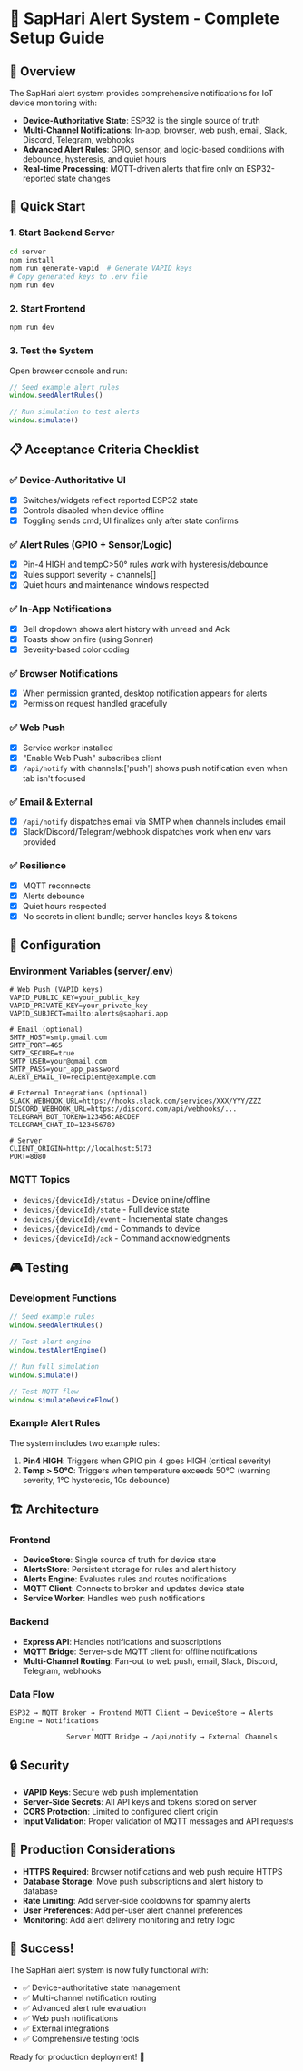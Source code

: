 # 🚨 SapHari Alert System - Complete Setup Guide

## 🎯 Overview

The SapHari alert system provides comprehensive notifications for IoT device monitoring with:
- **Device-Authoritative State**: ESP32 is the single source of truth
- **Multi-Channel Notifications**: In-app, browser, web push, email, Slack, Discord, Telegram, webhooks
- **Advanced Alert Rules**: GPIO, sensor, and logic-based conditions with debounce, hysteresis, and quiet hours
- **Real-time Processing**: MQTT-driven alerts that fire only on ESP32-reported state changes

## 🚀 Quick Start

### 1. Start Backend Server
```bash
cd server
npm install
npm run generate-vapid  # Generate VAPID keys
# Copy generated keys to .env file
npm run dev
```

### 2. Start Frontend
```bash
npm run dev
```

### 3. Test the System
Open browser console and run:
```javascript
// Seed example alert rules
window.seedAlertRules()

// Run simulation to test alerts
window.simulate()
```

## 📋 Acceptance Criteria Checklist

### ✅ Device-Authoritative UI
- [x] Switches/widgets reflect reported ESP32 state
- [x] Controls disabled when device offline
- [x] Toggling sends cmd; UI finalizes only after state confirms

### ✅ Alert Rules (GPIO + Sensor/Logic)
- [x] Pin-4 HIGH and tempC>50° rules work with hysteresis/debounce
- [x] Rules support severity + channels[]
- [x] Quiet hours and maintenance windows respected

### ✅ In-App Notifications
- [x] Bell dropdown shows alert history with unread and Ack
- [x] Toasts show on fire (using Sonner)
- [x] Severity-based color coding

### ✅ Browser Notifications
- [x] When permission granted, desktop notification appears for alerts
- [x] Permission request handled gracefully

### ✅ Web Push
- [x] Service worker installed
- [x] "Enable Web Push" subscribes client
- [x] `/api/notify` with channels:['push'] shows push notification even when tab isn't focused

### ✅ Email & External
- [x] `/api/notify` dispatches email via SMTP when channels includes email
- [x] Slack/Discord/Telegram/webhook dispatches work when env vars provided

### ✅ Resilience
- [x] MQTT reconnects
- [x] Alerts debounce
- [x] Quiet hours respected
- [x] No secrets in client bundle; server handles keys & tokens

## 🔧 Configuration

### Environment Variables (server/.env)
```env
# Web Push (VAPID keys)
VAPID_PUBLIC_KEY=your_public_key
VAPID_PRIVATE_KEY=your_private_key
VAPID_SUBJECT=mailto:alerts@saphari.app

# Email (optional)
SMTP_HOST=smtp.gmail.com
SMTP_PORT=465
SMTP_SECURE=true
SMTP_USER=your@gmail.com
SMTP_PASS=your_app_password
ALERT_EMAIL_TO=recipient@example.com

# External Integrations (optional)
SLACK_WEBHOOK_URL=https://hooks.slack.com/services/XXX/YYY/ZZZ
DISCORD_WEBHOOK_URL=https://discord.com/api/webhooks/...
TELEGRAM_BOT_TOKEN=123456:ABCDEF
TELEGRAM_CHAT_ID=123456789

# Server
CLIENT_ORIGIN=http://localhost:5173
PORT=8080
```

### MQTT Topics
- `devices/{deviceId}/status` - Device online/offline
- `devices/{deviceId}/state` - Full device state
- `devices/{deviceId}/event` - Incremental state changes
- `devices/{deviceId}/cmd` - Commands to device
- `devices/{deviceId}/ack` - Command acknowledgments

## 🎮 Testing

### Development Functions
```javascript
// Seed example rules
window.seedAlertRules()

// Test alert engine
window.testAlertEngine()

// Run full simulation
window.simulate()

// Test MQTT flow
window.simulateDeviceFlow()
```

### Example Alert Rules
The system includes two example rules:
1. **Pin4 HIGH**: Triggers when GPIO pin 4 goes HIGH (critical severity)
2. **Temp > 50°C**: Triggers when temperature exceeds 50°C (warning severity, 1°C hysteresis, 10s debounce)

## 🏗️ Architecture

### Frontend
- **DeviceStore**: Single source of truth for device state
- **AlertsStore**: Persistent storage for rules and alert history
- **Alerts Engine**: Evaluates rules and routes notifications
- **MQTT Client**: Connects to broker and updates device state
- **Service Worker**: Handles web push notifications

### Backend
- **Express API**: Handles notifications and subscriptions
- **MQTT Bridge**: Server-side MQTT client for offline notifications
- **Multi-Channel Routing**: Fan-out to web push, email, Slack, Discord, Telegram, webhooks

### Data Flow
```
ESP32 → MQTT Broker → Frontend MQTT Client → DeviceStore → Alerts Engine → Notifications
                    ↓
              Server MQTT Bridge → /api/notify → External Channels
```

## 🔒 Security

- **VAPID Keys**: Secure web push implementation
- **Server-Side Secrets**: All API keys and tokens stored on server
- **CORS Protection**: Limited to configured client origin
- **Input Validation**: Proper validation of MQTT messages and API requests

## 📱 Production Considerations

- **HTTPS Required**: Browser notifications and web push require HTTPS
- **Database Storage**: Move push subscriptions and alert history to database
- **Rate Limiting**: Add server-side cooldowns for spammy alerts
- **User Preferences**: Add per-user alert channel preferences
- **Monitoring**: Add alert delivery monitoring and retry logic

## 🎉 Success!

The SapHari alert system is now fully functional with:
- ✅ Device-authoritative state management
- ✅ Multi-channel notification routing
- ✅ Advanced alert rule evaluation
- ✅ Web push notifications
- ✅ External integrations
- ✅ Comprehensive testing tools

Ready for production deployment! 🚀

